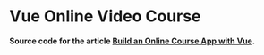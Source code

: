 # Vue Online Video Course

**Source code for the article [Build an Online Course App with Vue](https://vuejsdevelopers.com/2022/04/13/online-course-vue/).**
